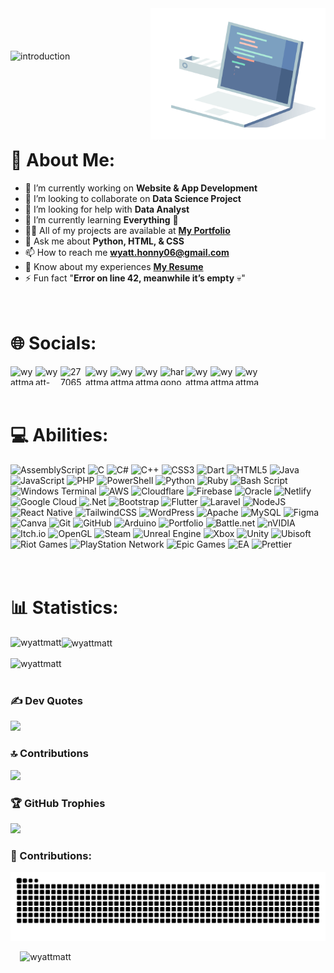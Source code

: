 <!DOCTYPE html>
<html lang="en">

<body>
  <div align="left">
    <img align="right" height="210" src="/images/computer.gif" alt="computer" />
    <br><br><br><br>
    <img src="https://readme-typing-svg.demolab.com?font=Fira+Code&pause=1000&color=E1E0E2&width=435&lines=&nbsp+Hi+%F0%9F%91%8B%2C+I'm+Wyatt+Matthew.;&nbsp+%F0%9F%9A%80+Welcome+to+My+Github+Profile!" alt="introduction" />
  </div>

  <div>
    <h1>
      <br><br><br>
      💫 About Me:
    </h1>
    <ul>
      <li>🔭 I’m currently working on <strong>Website & App Development</strong>
      <li>👯 I’m looking to collaborate on <strong>Data Science Project</strong>
      <li>🤝 I’m looking for help with <strong>Data Analyst</strong>
      <li>🌱 I’m currently learning <strong>Everything</strong> 🤣
      <li>👨‍💻 All of my projects are available at <a href="https://wyattmatt.github.io/"><strong>My Portfolio</strong></a>
      <li>💬 Ask me about <strong>Python, HTML, & CSS</strong>
      <li>📫 How to reach me <a href="https://mail.google.com/mail/?view=cm&fs=1&to=wyatt.honny06@gmail.com"><strong>wyatt.honny06@gmail.com</strong></a>
      <li>📄 Know about my experiences <a href="https://wyattmatt.github.io/"><strong>My Resume</strong></a>
      <li>⚡ Fun fact "<strong>Error on line 42, meanwhile it’s empty</strong> 💀"
    </ul>
  </div>

  <div align="left">
    <h1>
      <br>
      🌐 Socials:
    </h1>
    <p>
      <a href="https://github.com/wyattmatt" target="_blank"><img align="left" src="https://raw.githubusercontent.com/rahuldkjain/github-profile-readme-generator/master/src/images/icons/Social/github.svg" alt="wyattmatt" height="30" width="40" /></a>
      <a href="https://linkedin.com/in/wyatt-matthew-hargono" target="_blank"><img align="left" src="https://raw.githubusercontent.com/rahuldkjain/github-profile-readme-generator/master/src/images/icons/Social/linked-in-alt.svg" alt="wyatt-matthew-hargono" height="30" width="40" /></a>
      <a href="https://stackoverflow.com/users/27706507" target="_blank"><img align="left" src="https://raw.githubusercontent.com/rahuldkjain/github-profile-readme-generator/master/src/images/icons/Social/stack-overflow.svg" alt="27706507" height="30" width="40" /></a>
      <a href="https://fb.com/wyattmatt" target="_blank"><img align="left" src="https://raw.githubusercontent.com/rahuldkjain/github-profile-readme-generator/master/src/images/icons/Social/facebook.svg" alt="wyattmatt" height="30" width="40" /></a>
      <a href="https://wa.me/+62852251460299" target="_blank"><img align="left" src="https://raw.githubusercontent.com/rahuldkjain/github-profile-readme-generator/master/src/images/icons/Social/whatsapp.svg" alt="wyattmatt" height="30" width="40" /></a>
      <a href="https://instagram.com/wyattmatt" target="_blank"><img align="left" src="https://raw.githubusercontent.com/rahuldkjain/github-profile-readme-generator/master/src/images/icons/Social/instagram.svg" alt="wyattmatt" height="30" width="40" /></a>
      <a href="https://twitter.com/hargonowyatt" target="_blank"><img align="left" src="https://raw.githubusercontent.com/rahuldkjain/github-profile-readme-generator/master/src/images/icons/Social/twitter.svg" alt="hargonowyatt" height="30" width="40" /></a>
      <a href="https://discord.com/channels/@diff09" target="_blank"><img align="left" src="https://raw.githubusercontent.com/rahuldkjain/github-profile-readme-generator/master/src/images/icons/Social/discord.svg" alt="wyattmatt" height="30" width="40" /></a>
      <a href="https://www.reddit.com/user/Fun_Use_5529/" target="_blank"><img align="left" src="https://raw.githubusercontent.com/rahuldkjain/github-profile-readme-generator/master/src/images/icons/Social/reddit.svg" alt="wyattmatt" height="30" width="40" /></a>
      <a href="https://open.spotify.com/user/31ggwu5ulppduhztnpoldijsikna" target="_blank"><img align="left" src="https://raw.githubusercontent.com/rahuldkjain/github-profile-readme-generator/master/src/images/icons/Social/spotify.svg" alt="wyattmatt" height="30" width="40" /></a>
    <br /><br /><br />
    </p>
  </div>

# 💻 Abilities:
![AssemblyScript](https://img.shields.io/badge/assembly%20script-%23000000.svg?style=flat&logo=assemblyscript&logoColor=white) ![C](https://img.shields.io/badge/c-%2300599C.svg?style=flat&logo=c&logoColor=white) ![C#](https://img.shields.io/badge/c%23-%23239120.svg?style=flat&logo=csharp&logoColor=white) ![C++](https://img.shields.io/badge/c++-%2300599C.svg?style=flat&logo=c%2B%2B&logoColor=white) ![CSS3](https://img.shields.io/badge/css3-%231572B6.svg?style=flat&logo=css3&logoColor=white) ![Dart](https://img.shields.io/badge/dart-%230175C2.svg?style=flat&logo=dart&logoColor=white) ![HTML5](https://img.shields.io/badge/html5-%23E34F26.svg?style=flat&logo=html5&logoColor=white) ![Java](https://img.shields.io/badge/java-%23ED8B00.svg?style=flat&logo=openjdk&logoColor=white) ![JavaScript](https://img.shields.io/badge/javascript-%23323330.svg?style=flat&logo=javascript&logoColor=%23F7DF1E) ![PHP](https://img.shields.io/badge/php-%23777BB4.svg?style=flat&logo=php&logoColor=white) ![PowerShell](https://img.shields.io/badge/PowerShell-%235391FE.svg?style=flat&logo=powershell&logoColor=white) ![Python](https://img.shields.io/badge/python-3670A0?style=flat&logo=python&logoColor=ffdd54) ![Ruby](https://img.shields.io/badge/ruby-%23CC342D.svg?style=flat&logo=ruby&logoColor=white) ![Bash Script](https://img.shields.io/badge/bash_script-%23121011.svg?style=flat&logo=gnu-bash&logoColor=white) ![Windows Terminal](https://img.shields.io/badge/Windows%20Terminal-%234D4D4D.svg?style=flat&logo=windows-terminal&logoColor=white) ![AWS](https://img.shields.io/badge/AWS-%23FF9900.svg?style=flat&logo=amazon-aws&logoColor=white) ![Cloudflare](https://img.shields.io/badge/Cloudflare-F38020?style=flat&logo=Cloudflare&logoColor=white) ![Firebase](https://img.shields.io/badge/firebase-%23039BE5.svg?style=flat&logo=firebase) ![Oracle](https://img.shields.io/badge/Oracle-F80000?style=flat&logo=oracle&logoColor=white) ![Netlify](https://img.shields.io/badge/netlify-%23000000.svg?style=flat&logo=netlify&logoColor=#00C7B7) ![Google Cloud](https://img.shields.io/badge/GoogleCloud-%234285F4.svg?style=flat&logo=google-cloud&logoColor=white) ![.Net](https://img.shields.io/badge/.NET-5C2D91?style=flat&logo=.net&logoColor=white) ![Bootstrap](https://img.shields.io/badge/bootstrap-%238511FA.svg?style=flat&logo=bootstrap&logoColor=white) ![Flutter](https://img.shields.io/badge/Flutter-%2302569B.svg?style=flat&logo=Flutter&logoColor=white) ![Laravel](https://img.shields.io/badge/laravel-%23FF2D20.svg?style=flat&logo=laravel&logoColor=white) ![NodeJS](https://img.shields.io/badge/node.js-6DA55F?style=flat&logo=node.js&logoColor=white) ![React Native](https://img.shields.io/badge/react_native-%2320232a.svg?style=flat&logo=react&logoColor=%2361DAFB) ![TailwindCSS](https://img.shields.io/badge/tailwindcss-%2338B2AC.svg?style=flat&logo=tailwind-css&logoColor=white) ![WordPress](https://img.shields.io/badge/WordPress-%23117AC9.svg?style=flat&logo=WordPress&logoColor=white) ![Apache](https://img.shields.io/badge/apache-%23D42029.svg?style=flat&logo=apache&logoColor=white) ![MySQL](https://img.shields.io/badge/mysql-4479A1.svg?style=flat&logo=mysql&logoColor=white) ![Figma](https://img.shields.io/badge/figma-%23F24E1E.svg?style=flat&logo=figma&logoColor=white) ![Canva](https://img.shields.io/badge/Canva-%2300C4CC.svg?style=flat&logo=Canva&logoColor=white) ![Git](https://img.shields.io/badge/git-%23F05033.svg?style=flat&logo=git&logoColor=white) ![GitHub](https://img.shields.io/badge/github-%23121011.svg?style=flat&logo=github&logoColor=white) ![Arduino](https://img.shields.io/badge/-Arduino-00979D?style=flat&logo=Arduino&logoColor=white) ![Portfolio](https://img.shields.io/badge/Portfolio-%23000000.svg?style=flat&logo=firefox&logoColor=#FF7139) ![Battle.net](https://img.shields.io/badge/battle.net-%2300AEFF.svg?style=flat&logo=battle.net&logoColor=white) ![nVIDIA](https://img.shields.io/badge/nVIDIA-%2376B900.svg?style=flat&logo=nVIDIA&logoColor=white) ![Itch.io](https://img.shields.io/badge/Itch-%23FF0B34.svg?style=flat&logo=Itch.io&logoColor=white) ![OpenGL](https://img.shields.io/badge/OpenGL-white?logo=OpenGL&style=flat) ![Steam](https://img.shields.io/badge/steam-%23000000.svg?style=flat&logo=steam&logoColor=white) ![Unreal Engine](https://img.shields.io/badge/unrealengine-%23313131.svg?style=flat&logo=unrealengine&logoColor=white) ![Xbox](https://img.shields.io/badge/xbox-%23107C10.svg?style=flat&logo=xbox&logoColor=white) ![Unity](https://img.shields.io/badge/unity-%23000000.svg?style=flat&logo=unity&logoColor=white) ![Ubisoft](https://img.shields.io/badge/Ubisoft-%23F5F5F5.svg?style=flat&logo=Ubisoft&logoColor=black) ![Riot Games](https://img.shields.io/badge/riotgames-D32936.svg?style=flat&logo=riotgames&logoColor=white) ![PlayStation Network](https://img.shields.io/badge/PSN-%230070D1.svg?style=flat&logo=Playstation&logoColor=white) ![Epic Games](https://img.shields.io/badge/epicgames-%23313131.svg?style=flat&logo=epicgames&logoColor=white) ![EA](https://img.shields.io/badge/ea-%23000000.svg?style=flat&logo=ea&logoColor=white) ![Prettier](https://img.shields.io/badge/prettier-%23F7B93E.svg?style=flat&logo=prettier&logoColor=black)
<h1><br /> 📊 Statistics: </h1>
<p align="left">
<p><img align="left" src="https://github-readme-stats.vercel.app/api?username=wyattmatt&show_icons=true&theme=dark&locale=en" alt="wyattmatt" /></p>
<p><img align="center" src="https://github-readme-streak-stats.herokuapp.com/?user=wyattmatt&theme=dark" alt="wyattmatt" /></p>
<p><img align="center" src="https://github-readme-stats.vercel.app/api/top-langs?username=wyattmatt&show_icons=true&theme=dark&locale=en&layout=compact" alt="wyattmatt" /><br /><br /></p>

### ✍️ Dev Quotes
![](https://quotes-github-readme.vercel.app/api?type=horizontal&theme=dark)

### 🔝 Contributions
![](https://github-contributor-stats.vercel.app/api?username=wyattmatt&limit=5&theme=dark&combine_all_yearly_contributions=true)

### 🏆 GitHub Trophies
![](https://github-profile-trophy.vercel.app/?username=wyattmatt&theme=radical&no-frame=true&no-bg=false&margin-w=4)

### 🐍 Contributions:
![snake gif](https://github.com/wyattmatt/wyattmatt/blob/output/github-contribution-grid-snake-dark.svg)
<br />
<p align="left">&#8193<img src="https://komarev.com/ghpvc/?username=wyattmatt&label=Profile%20Views&color=e1e0e2&style=flat" alt="wyattmatt" /> </p>
</body>

</html>
